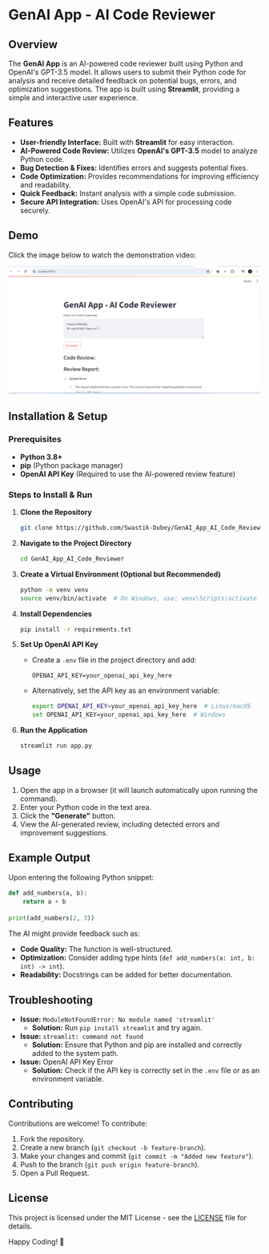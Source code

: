 # GenAI App - AI Code Reviewer

## Overview

The **GenAI App** is an AI-powered code reviewer built using Python and OpenAI's GPT-3.5 model. It allows users to submit their Python code for analysis and receive detailed feedback on potential bugs, errors, and optimization suggestions. The app is built using **Streamlit**, providing a simple and interactive user experience.

## Features

- **User-friendly Interface:** Built with **Streamlit** for easy interaction.
- **AI-Powered Code Review:** Utilizes **OpenAI's GPT-3.5** model to analyze Python code.
- **Bug Detection & Fixes:** Identifies errors and suggests potential fixes.
- **Code Optimization:** Provides recommendations for improving efficiency and readability.
- **Quick Feedback:** Instant analysis with a simple code submission.
- **Secure API Integration:** Uses OpenAI's API for processing code securely.

## Demo

Click the image below to watch the demonstration video:

[![Watch the video](Screenshot%202024-04-16%20080220.png)](https://drive.google.com/file/d/1wSTvgl5APoICxDhBwRDK-uUS9FjY4ahu/view?usp=sharing)

## Installation & Setup

### Prerequisites
- **Python 3.8+**
- **pip** (Python package manager)
- **OpenAI API Key** (Required to use the AI-powered review feature)

### Steps to Install & Run

1. **Clone the Repository**
   ```bash
   git clone https://github.com/Swastik-Dubey/GenAI_App_AI_Code_Reviewer.git
   ```
2. **Navigate to the Project Directory**
   ```bash
   cd GenAI_App_AI_Code_Reviewer
   ```
3. **Create a Virtual Environment (Optional but Recommended)**
   ```bash
   python -m venv venv
   source venv/bin/activate  # On Windows, use: venv\Scripts\activate
   ```
4. **Install Dependencies**
   ```bash
   pip install -r requirements.txt
   ```
5. **Set Up OpenAI API Key**
   - Create a `.env` file in the project directory and add:
     ```env
     OPENAI_API_KEY=your_openai_api_key_here
     ```
   - Alternatively, set the API key as an environment variable:
     ```bash
     export OPENAI_API_KEY=your_openai_api_key_here  # Linux/macOS
     set OPENAI_API_KEY=your_openai_api_key_here  # Windows
     ```

6. **Run the Application**
   ```bash
   streamlit run app.py
   ```

## Usage

1. Open the app in a browser (it will launch automatically upon running the command).
2. Enter your Python code in the text area.
3. Click the **"Generate"** button.
4. View the AI-generated review, including detected errors and improvement suggestions.

## Example Output

Upon entering the following Python snippet:
```python
def add_numbers(a, b):
    return a + b

print(add_numbers(2, 3))
```

The AI might provide feedback such as:
- **Code Quality:** The function is well-structured.
- **Optimization:** Consider adding type hints (`def add_numbers(a: int, b: int) -> int`).
- **Readability:** Docstrings can be added for better documentation.

## Troubleshooting

- **Issue:** `ModuleNotFoundError: No module named 'streamlit'`
  - **Solution:** Run `pip install streamlit` and try again.
- **Issue:** `streamlit: command not found`
  - **Solution:** Ensure that Python and pip are installed and correctly added to the system path.
- **Issue:** OpenAI API Key Error
  - **Solution:** Check if the API key is correctly set in the `.env` file or as an environment variable.

## Contributing

Contributions are welcome! To contribute:
1. Fork the repository.
2. Create a new branch (`git checkout -b feature-branch`).
3. Make your changes and commit (`git commit -m "Added new feature"`).
4. Push to the branch (`git push origin feature-branch`).
5. Open a Pull Request.

## License

This project is licensed under the MIT License - see the [LICENSE](LICENSE) file for details.



Happy Coding! 🚀

